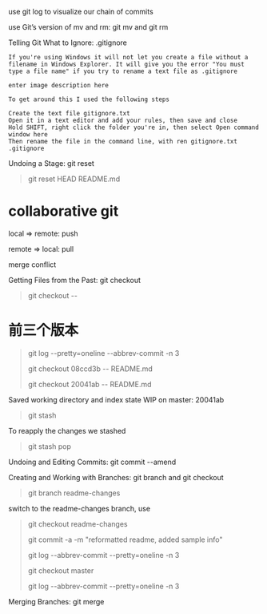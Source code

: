 use git log to visualize our chain of commits



use Git’s version of mv and rm: git mv
and git rm



Telling Git What to Ignore: .gitignore

```
If you're using Windows it will not let you create a file without a filename in Windows Explorer. It will give you the error "You must type a file name" if you try to rename a text file as .gitignore

enter image description here

To get around this I used the following steps

Create the text file gitignore.txt
Open it in a text editor and add your rules, then save and close
Hold SHIFT, right click the folder you're in, then select Open command window here
Then rename the file in the command line, with ren gitignore.txt .gitignore
```



Undoing a Stage: git reset

>  git reset HEAD README.md



# collaborative git

local => remote:	push

remote => local: 	pull



merge conflict





Getting Files from the Past: git checkout

> git checkout -- <file>

# 前三个版本

> git log --pretty=oneline --abbrev-commit -n 3
>
> git checkout 08ccd3b -- README.md
>
> git checkout 20041ab -- README.md



Saved working directory and index state WIP on master: 20041ab

> git stash

To reapply the changes we stashed

> git stash pop  





Undoing and Editing Commits: git commit --amend



Creating and Working with Branches: git branch and git checkout

> git branch readme-changes

switch to the readme-changes branch, use 

> git checkout readme-changes
>
> git commit -a -m "reformatted readme, added sample info"
>
> git log --abbrev-commit --pretty=oneline -n 3
>
> git checkout master
>
> git log --abbrev-commit --pretty=oneline -n 3

Merging Branches: git merge